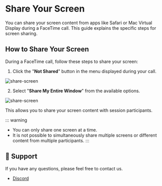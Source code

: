 # Share Your Screen

You can share your screen content from apps like Safari or Mac Virtual Display during a FaceTime call. This guide explains the specific steps for screen sharing.

## How to Share Your Screen

During a FaceTime call, follow these steps to share your screen:

1. Click the "**Not Shared**" button in the menu displayed during your call.

![share-screen](/share-screen1.png)

2. Select "**Share My Entire Window**" from the available options.

![share-screen](/share-screen2.png)

This allows you to share your screen content with session participants.

::: warning

- You can only share one screen at a time.
- It is not possible to simultaneously share multiple screens or different content from multiple participants.
  :::

## 📢 Support

If you have any questions, please feel free to contact us.

- [Discord](https://discord.gg/t5X6KZruQQ)
